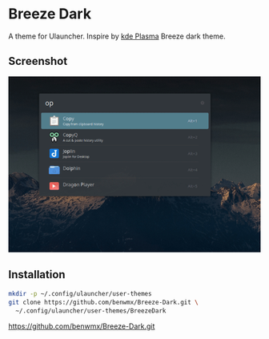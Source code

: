 # Breeze Dark 

A theme for Ulauncher.
Inspire by [kde Plasma](https://kde.org/plasma-desktop/) Breeze dark theme.

## Screenshot
![](./screenShot.png)

## Installation

```sh
mkdir -p ~/.config/ulauncher/user-themes
git clone https://github.com/benwmx/Breeze-Dark.git \
  ~/.config/ulauncher/user-themes/BreezeDark
```
https://github.com/benwmx/Breeze-Dark.git